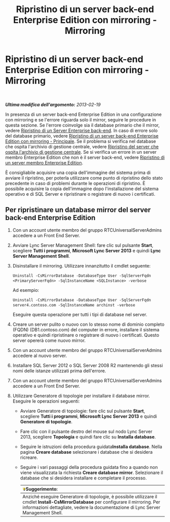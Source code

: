﻿---
title: Ripristino di un server back-end Enterprise Edition con mirroring - Mirroring
TOCTitle: Ripristino di un server back-end Enterprise Edition con mirroring - Mirroring
ms:assetid: 4b3c8eae-6f1f-4377-b39b-6699e725c517
ms:mtpsurl: https://technet.microsoft.com/it-it/library/JJ945626(v=OCS.15)
ms:contentKeyID: 52062145
ms.date: 08/24/2015
mtps_version: v=OCS.15
ms.translationtype: HT
---

# Ripristino di un server back-end Enterprise Edition con mirroring - Mirroring

 

_**Ultima modifica dell'argomento:** 2013-02-19_

In presenza di un server back-end Enterprise Edition in una configurazione con mirroring e se l'errore riguarda solo il mirror, seguire le procedure in questa sezione. Se l'errore coinvolge sia il database primario che il mirror, vedere [Ripristino di un Server Enterprise back-end](lync-server-2013-restoring-an-enterprise-edition-back-end-server.md). In caso di errore solo del database primario, vedere [Ripristino di un server back-end Enterprise Edition con mirroring - Principale](lync-server-2013-restoring-a-mirrored-enterprise-edition-back-end-server-primary.md). Se il problema si verifica nel database che ospita l'archivio di gestione centrale, vedere [Ripristino del server che ospita l'archivio di gestione centrale](lync-server-2013-restoring-the-server-hosting-the-central-management-store.md). Se si verifica un errore in un server membro Enterprise Edition che non è il server back-end, vedere [Ripristino di un server membro Enterprise Edition](lync-server-2013-restoring-an-enterprise-edition-member-server.md).

È consigliabile acquisire una copia dell'immagine del sistema prima di avviare il ripristino, per poterla utilizzare come punto di ripristino dello stato precedente in caso di problemi durante le operazioni di ripristino. È possibile acquisire la copia dell'immagine dopo l'installazione del sistema operativo e di SQL Server e ripristinare o registrare di nuovo i certificati.

## Per ripristinare un database mirror del server back-end Enterprise Edition

1.  Con un account utente membro del gruppo RTCUniversalServerAdmins accedere a un Front End Server.

2.  Avviare Lync Server Management Shell: fare clic sul pulsante **Start**, scegliere **Tutti i programmi**, **Microsoft Lync Server 2013** e quindi **Lync Server Management Shell**.

3.  Disinstallare il mirroring. Utilizzare innanzitutto il cmdlet seguente:
    
        Uninstall -CsMirrorDatabase -DatabaseType User -SqlServerFqdn <PrimaryServerFqdn> -SqlInstanceName <SQLInstance> -verbose
    
    Ad esempio:
    
        Uninstall -CsMirrorDatabase -DatabaseType User -SqlServerFqdn server4.contoso.com -SqlInstanceName archinst -verbose
    
    Eseguire questa operazione per tutti i tipi di database nel server.

4.  Creare un server pulito o nuovo con lo stesso nome di dominio completo (FQDN) (DB1.contoso.com) del computer in errore, installare il sistema operativo e quindi ripristinare o registrare di nuovo i certificati. Questo server opererà come nuovo mirror.

5.  Con un account utente membro del gruppo RTCUniversalServerAdmins accedere al nuovo server.

6.  Installare SQL Server 2012 o SQL Server 2008 R2 mantenendo gli stessi nomi delle istanze utilizzati prima dell'errore.

7.  Con un account utente membro del gruppo RTCUniversalServerAdmins accedere a un Front End Server.

8.  Utilizzare Generatore di topologie per installare il database mirror. Eseguire le operazioni seguenti:
    
      - Avviare Generatore di topologie: fare clic sul pulsante **Start**, scegliere **Tutti i programmi**, **Microsoft Lync Server 2013** e quindi **Generatore di topologie**.
    
      - Fare clic con il pulsante destro del mouse sul nodo Lync Server 2013, scegliere **Topologia** e quindi fare clic su **Installa database**.
    
      - Seguire le istruzioni della procedura guidata**Installa database**. Nella pagina **Creare database** selezionare i database che si desidera ricreare.
    
      - Seguire i vari passaggi della procedura guidata fino a quando non viene visualizzata la richiesta **Creare database mirror**. Selezionare il database che si desidera installare e completare il processo.
        
        <table>
        <thead>
        <tr class="header">
        <th><img src="images/Gg398201.tip(OCS.15).gif" title="tip" alt="tip" />Suggerimento:</th>
        </tr>
        </thead>
        <tbody>
        <tr class="odd">
        <td>Anziché eseguire Generatore di topologie, è possibile utilizzare il cmdlet <strong>Install-CsMirrorDatabase</strong> per configurare il mirroring. Per informazioni dettagliate, vedere la documentazione di Lync Server Management Shell.</td>
        </tr>
        </tbody>
        </table>

